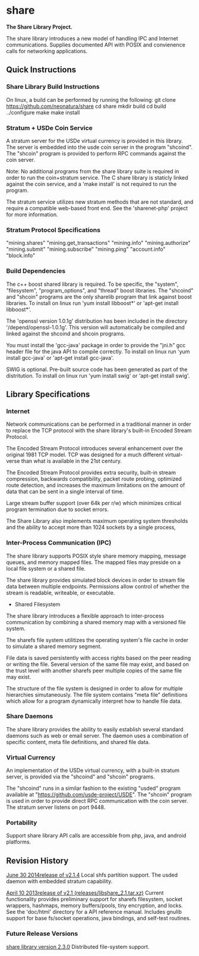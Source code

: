share
====

<b>The Share Library Project.</b>

The share library introduces a new model of handling IPC and Internet communications. Supplies documented API with POSIX and convienence calls for networking applications.

<h2>Quick Instructions</h2>

<h3>Share Library Build Instructions</h3>

On linux, a build can be performed by running the following:
  git clone https://github.com/neonatura/share
  cd share
  mkdir build
  cd build
  ../configure
  make
  make install


<h3>Stratum + USDe Coin Service</h3>
A stratum server for the USDe virtual currency is provided in this library. The server is embedded into the usde coin server in the program "shcoind". The "shcoin" program is provided to perform RPC commands against the coin server.

Note: No additional programs from the share library suite is required in order to run the coin+stratum service. The C share library is staticly linked against the coin service, and a 'make install' is not required to run the program.

The stratum service utilizes new stratum methods that are not standard, and require a compatible web-based front end. See the 'sharenet-php' project for more information.


<h3>Stratum Protocol Specifications</h3>
"mining.shares"
"mining.get_transactions"
"mining.info"
"mining.authorize"
"mining.submit"
"mining.subscribe"
"mining.ping"
"account.info"
"block.info"

<h3>Build Dependencies</h3>

The c++ boost shared library is required.  To be specific, the "system", "filesystem", "program_options", and "thread" boost libraries. The "shcoind" and "shcoin" programs are the only sharelib program that link against boost libraries.
To install on linux run 'yum install libboost*' or 'apt-get install libboost*'.

The 'openssl version 1.0.1g' distribution has been included in the directory '/depend/openssl-1.0.1g'. This version will automatically be compiled and linked against the shcoind and shcoin programs.

You must install the 'gcc-java' package in order to provide the "jni.h" gcc header file for the java API to compile correctly.
To install on linux run 'yum install gcc-java' or 'apt-get install gcc-java'.

SWIG is optional. Pre-built source code has been generated as part of the distritution. 
To install on linux run 'yum install swig' or 'apt-get install swig'.


<h2>Library Specifications</h2> 

<h3>Internet </h3>

Network communications can be performed in a traditional manner in order to replace the TCP protocol with the share library's built-in Encoded Stream Protocol.

The Encoded Stream Protocol introduces several enhancement over the original 1981 TCP model. TCP was designed for a much different virtual-verse than what is available in the 21st century.

The Encoded Stream Protocol provides extra security, built-in stream compression, backwards compatibility, packet route probing, optimized route detection, and increases the maximum limitations on the amount of data that can be sent in a single interval of time.

Large stream buffer support (over 64k per r/w) which minimizes critical program termination due to socket errors.

The Share Library also implements maximum operating system thresholds and the ability to accept more than 1024 sockets by a single process, 

<h3>Inter-Process Communication (IPC)</h3>

The share library supports POSIX style share memory mapping, message queues, and memory mapped files. The mapped files may preside on a local file system or a shared file.

The share library provides simulated block devices in order to stream file data between multiple endpoints. Permissions allow control of whether the stream is readable, writeable, or executable. 

- Shared Filesystem

The share library introduces a flexible approach to inter-process communication by combining a shared memory map with a versioned file system.

The sharefs file system utilitizes the operating system's file cache in order to simulate a shared memory segment. 

File data is saved persistently with access rights based on the peer reading or writing the file. Several version of the same file may exist, and based on the trust level with another sharefs peer multiple copies of the same file may exist.

The structure of the file system is designed in order to allow for multiple hierarchies simutaneously. The file system contains "meta file" definitions which allow for a program dynamically interpret how to handle file data. 

<h3>Share Daemons</h3>

The share library provides the ability to easily establish several standard daemons such as web or email server. The daemon uses a combination of specific content, meta file definitions, and shared file data.

<h3>Virtual Currency</h3>
An implementation of the USDe virtual currency, with a built-in stratum server, is provided via the "shcoind" and "shcoin" programs.

The "shcoind" runs in a similar fashion to the existing "usded" program available at "https://github.com/usde-project/USDE". The "shcoin" program is used in order to provide direct RPC communication with the coin server. The stratum server listens on port 9448.


<h3>Portability</h3>

Support share library API calls are accessible from php, java, and android platforms. 


<h2>Revision History</h2>

<u>June 30 2014release of v2.1.4</u>
Local shfs partition support.
The usded daemon with embedded stratum capability.

<u>April 10 2013release of v2.1 (releases/libshare_2.1.tar.xz)</u>
Current functionality provides preliminary support for sharefs filesystem, socket wrappers, hashmaps, memory buffers/pools, tiny encryption, and locks. See the 'doc/html' directory for a API reference manual. Includes gnulib support for base fs/socket operations, java bindings, and self-test routines.  

<h3>Future Release Versions</h3>

<u>share library version 2.3.0</u>
Distributed file-system support.
